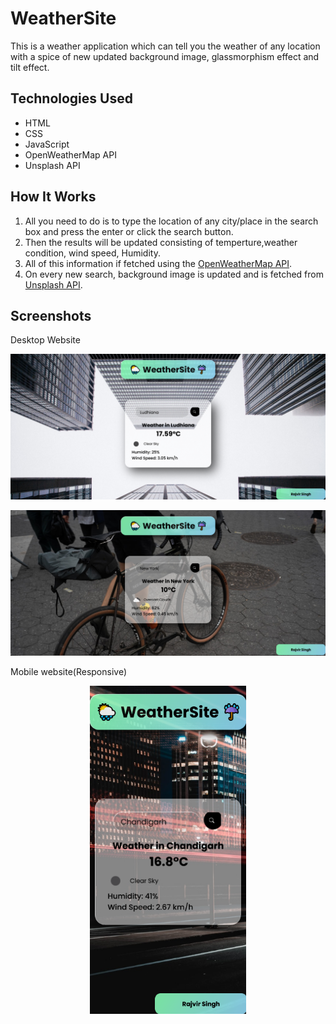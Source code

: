 # WeatherSite
This is a weather application which can tell you the weather of any location with a spice of new  updated background image, glassmorphism effect and tilt effect.

## Technologies Used

* HTML
* CSS
* JavaScript
* OpenWeatherMap API
* Unsplash API

## How It Works

1. All you need to do is to type the location of any city/place in the search box and press the enter or click the search button. 
2. Then the results will be updated consisting of temperture,weather condition, wind speed, Humidity.
3. All of this information if fetched using the [OpenWeatherMap API](https://openweathermap.org/api). 
4. On every new search, background image is updated and is fetched from [Unsplash API](https://unsplash.com/developers).

## Screenshots

Desktop Website
<p align="center">
  <img src="./Weather1.png" alt="website" width="720">
</p>

<p align="center">
  <img src="./Weather2.png" alt="website" width="720">
</p>

Mobile website(Responsive)
<p align="center">
  <img src="./Weather3.png" alt="mobile" width="250">
</p>

<br>

